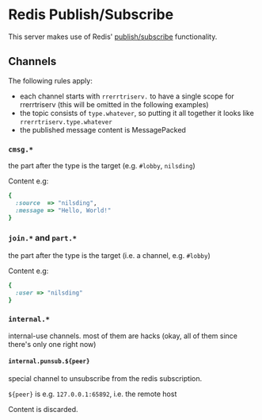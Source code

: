 # Redis Publish/Subscribe

This server makes use of Redis' [publish/subscribe][pubsub] functionality.

## Channels

The following rules apply:

- each channel starts with `rrerrtriserv.` to have a single scope for
  rrerrtriserv (this will be omitted in the following examples)
- the topic consists of `type.whatever`, so putting it all together it looks
  like `rrerrtriserv.type.whatever`
- the published message content is MessagePacked
  
### `cmsg.*`

the part after the type is the target (e.g. `#lobby`, `nilsding`)

Content e.g:

```ruby
{
  :source  => "nilsding",
  :message => "Hello, World!"
}
```

### `join.*` and `part.*`

the part after the type is the target (i.e. a channel, e.g. `#lobby`)

Content e.g:

```ruby
{
  :user => "nilsding"
}
```

### `internal.*`

internal-use channels.  most of them are hacks (okay, all of them since there's
only one right now)

#### `internal.punsub.${peer}`

special channel to unsubscribe from the redis subscription.

`${peer}` is e.g. `127.0.0.1:65892`, i.e. the remote host

Content is discarded.

[pubsub]: https://redis.io/topics/pubsub
